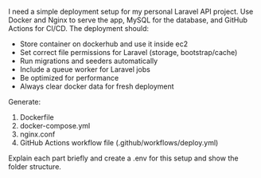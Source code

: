 I need a simple deployment setup for my personal Laravel API project. Use Docker and Nginx to serve the app, MySQL for the database, and GitHub Actions for CI/CD. The deployment should:

- Store container on dockerhub and use it inside ec2
- Set correct file permissions for Laravel (storage, bootstrap/cache)
- Run migrations and seeders automatically
- Include a queue worker for Laravel jobs
- Be optimized for performance
- Always clear docker data for fresh deployment


Generate:
1. Dockerfile
2. docker-compose.yml
3. nginx.conf
4. GitHub Actions workflow file (.github/workflows/deploy.yml)

Explain each part briefly and create a .env for this setup and show the folder structure.

